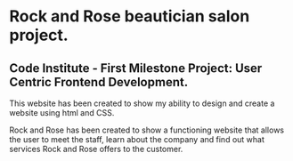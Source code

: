 # Rock and Rose beautician salon project.

## Code Institute - First Milestone Project: User Centric Frontend Development.

This website has been created to show my ability to design and create a website using html and CSS.

Rock and Rose has been created to show a functioning website that allows the user to meet the staff, learn about the company and find out what services Rock and Rose offers to the customer.
